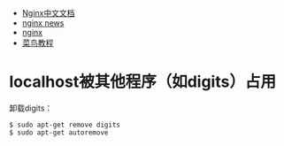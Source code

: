 
* [Nginx中文文档](http://www.nginx.cn/doc/)  
* [nginx news](http://nginx.org/)  
* [nginx](http://nginx.org/en/)  
* [菜鸟教程](http://www.runoob.com/linux/nginx-install-setup.html)  

# localhost被其他程序（如digits）占用
卸载digits：  
```
$ sudo apt-get remove digits
$ sudo apt-get autoremove
```
